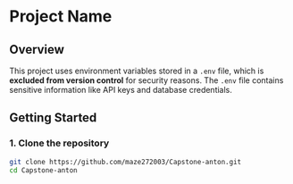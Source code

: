 # Project Name

## Overview

This project uses environment variables stored in a `.env` file, which is **excluded from version control** for security reasons. The `.env` file contains sensitive information like API keys and database credentials.

## Getting Started

### 1. Clone the repository

```bash
git clone https://github.com/maze272003/Capstone-anton.git
cd Capstone-anton
